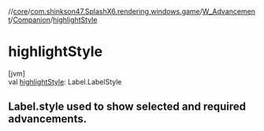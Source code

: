 //[core](../../../../index.md)/[com.shinkson47.SplashX6.rendering.windows.game](../../index.md)/[W_Advancement](../index.md)/[Companion](index.md)/[highlightStyle](highlight-style.md)

# highlightStyle

[jvm]\
val [highlightStyle](highlight-style.md): Label.LabelStyle

## Label.style used to show selected and required advancements.

